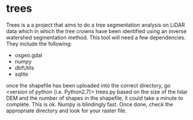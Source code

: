 # trees 
Trees is a a project that aims to do a tree segmentation analysis on LiDAR data which in which the tree crowns have been identified using an inverse watershed segmentation method. This tool will need a few dependencies. They include the following:

- osgeo.gdal
- numpy
- dbfUtils
- sqlite

once the shapefile has been uploaded into the correct directory, go <version of python (i.e. Python2.7)> trees.py
based on the size of the lidar DEM and the number of shapes in the shapefile, it could take a minute to complete. This is ok. Numpy is blindingly fast. 
Once done, check the appropriate directory and look for your raster file. 
